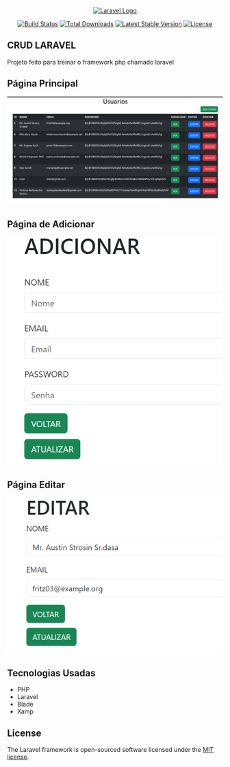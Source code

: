 <p align="center"><a href="https://laravel.com" target="_blank"><img src="https://raw.githubusercontent.com/laravel/art/master/logo-lockup/5%20SVG/2%20CMYK/1%20Full%20Color/laravel-logolockup-cmyk-red.svg" width="400" alt="Laravel Logo"></a></p>

<p align="center">
<a href="https://github.com/laravel/framework/actions"><img src="https://github.com/laravel/framework/workflows/tests/badge.svg" alt="Build Status"></a>
<a href="https://packagist.org/packages/laravel/framework"><img src="https://img.shields.io/packagist/dt/laravel/framework" alt="Total Downloads"></a>
<a href="https://packagist.org/packages/laravel/framework"><img src="https://img.shields.io/packagist/v/laravel/framework" alt="Latest Stable Version"></a>
<a href="https://packagist.org/packages/laravel/framework"><img src="https://img.shields.io/packagist/l/laravel/framework" alt="License"></a>
</p>

## CRUD LARAVEL

Projeto feito para treinar o framework php chamado laravel

## Página Principal 

![ImagemPrincipal](./imagensProjeto/Home.PNG)

## Página de Adicionar

![ImagemAdicionar](./imagensProjeto/Adicionar.PNG)

## Página Editar

![ImagemEditar](./imagensProjeto/editar.PNG)

## Tecnologias Usadas
- PHP
- Laravel
- Blade
- Xamp

## License

The Laravel framework is open-sourced software licensed under the [MIT license](https://opensource.org/licenses/MIT).

